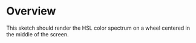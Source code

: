 # Overview

This sketch should render the HSL color spectrum on a wheel centered in the
middle of the screen.


